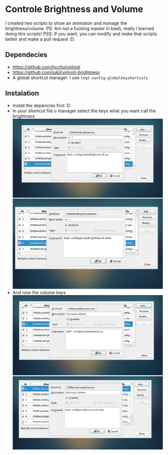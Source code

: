# Controle Brightness and Volume
I created two scripts to show an animation and manage the brightness/volume.
PS: Am not a fucking master in bash, really I learned doing this scripts!
PSS: If you want, you can modify and make that scripts better and make a pull request :D. 
## Dependecies
* https://github.com/hcchu/volnoti
* https://github.com/jukil/volnoti-brightness
* A global shortcut manager. I use ```lxqt-config-globalkeyshortcuts```

## Instalation
* Install the depencies first :D
* In your shortcut file o manager select the keys what you want call the brightness
![Screenshot](screenshots/brightness_up.png)
![Screenshot](screenshots/brightness_down.png)
* And now the volume keys
![Screenshot](screenshots/volume_up.png)
![Screenshot](screenshots/volume_down.png)

